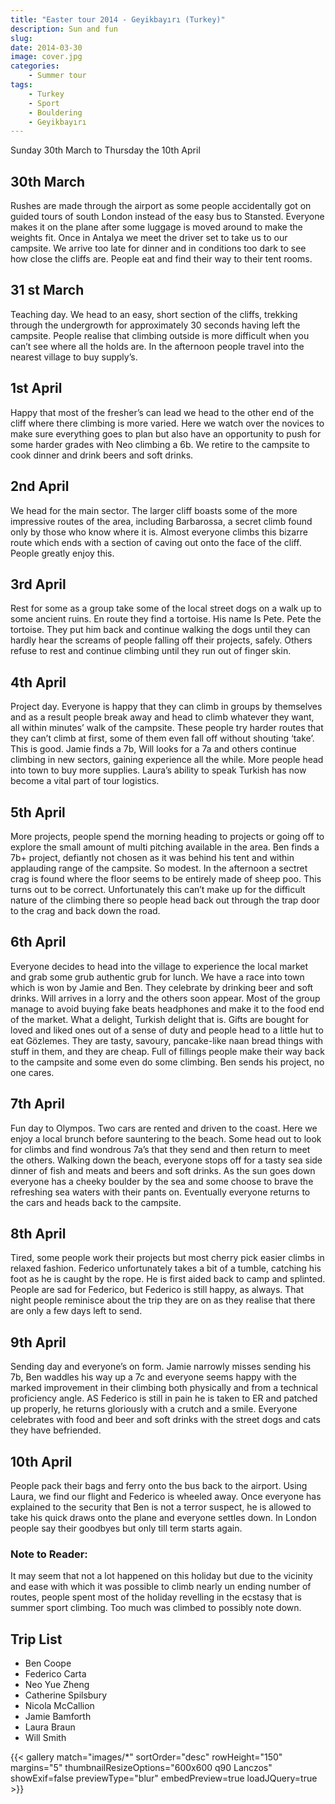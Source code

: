 ```yaml
---
title: "Easter tour 2014 - Geyikbayırı (Turkey)"
description: Sun and fun
slug: 
date: 2014-03-30
image: cover.jpg
categories:
    - Summer tour
tags:
    - Turkey
    - Sport
    - Bouldering
    - Geyikbayırı
---
```


Sunday 30th March to Thursday the 10th April

## 30th March

Rushes are made through the airport as some people accidentally got on guided tours of south
London instead of the easy bus to Stansted. Everyone makes it on the plane after some luggage is
moved around to make the weights fit. Once in Antalya we meet the driver set to take us to our
campsite. We arrive too late for dinner and in conditions too dark to see how close the cliffs are.
People eat and find their way to their tent rooms.

## 31 st March

Teaching day. We head to an easy, short section of the cliffs, trekking through the undergrowth for
approximately 30 seconds having left the campsite. People realise that climbing outside is more
difficult when you can’t see where all the holds are. In the afternoon people travel into the nearest
village to buy supply’s.

## 1st April


Happy that most of the fresher’s can lead we head to the other
end of the cliff where there climbing is more varied. Here we
watch over the novices to make sure everything goes to plan
but also have an opportunity to push for some harder grades
with Neo climbing a 6b. We retire to the campsite to cook
dinner and drink beers and soft drinks.

## 2nd April


We head for the main sector. The larger cliff boasts some of the
more impressive routes of the area, including Barbarossa, a
secret climb found only by those who know where it is. Almost
everyone climbs this bizarre route which ends with a section of
caving out onto the face of the cliff.
People greatly enjoy this.


## 3rd April

Rest for some as a group take some of the local street dogs on a walk up
to some ancient ruins. En route they find a tortoise. His name Is Pete.
Pete the tortoise. They put him back and continue walking the dogs until
they can hardly hear the screams of people falling off their projects,
safely. Others refuse to rest and continue climbing until they run out of
finger skin.

## 4th April

Project day. Everyone is happy that they can climb in groups by
themselves and as a result people break away and head to climb
whatever they want, all within minutes’ walk of the campsite. These people try harder routes that they can’t climb at first, some of them even fall off without shouting
‘take’. This is good. Jamie finds a 7b, Will looks for a 7a and others continue climbing in new sectors,
gaining experience all the while. More people head into town to buy more supplies. Laura’s ability to
speak Turkish has now become a vital part of tour logistics.

## 5th April

More projects, people spend the morning heading to projects or
going off to explore the small amount of multi pitching available in
the area. Ben finds a 7b+ project, defiantly not chosen as it was
behind his tent and within applauding range of the campsite. So
modest. In the afternoon a sectret crag is found where the floor
seems to be entirely made of sheep poo. This turns out to be
correct. Unfortunately this can’t make up for the difficult nature of
the climbing there so people head back out through the trap door
to the crag and back down the road.

## 6th April

Everyone decides to head into the village to experience the local
market and grab some grub authentic grub for lunch. We have a
race into town which is won by Jamie and Ben. They celebrate by
drinking beer and soft drinks. Will arrives in a lorry and the others
soon appear. Most of the group manage to avoid buying fake beats headphones and make it to the
food end of the market. What a delight, Turkish delight that is. Gifts are bought for loved and liked
ones out of a sense of duty and people head to a little hut to eat Gözlemes. They are tasty, savoury,
pancake-like naan bread things with stuff in them, and they are cheap. Full of fillings people make
their way back to the campsite and some even do some climbing. Ben sends his project, no one
cares.

## 7th April

Fun day to Olympos. Two cars are rented and driven to the coast. Here we enjoy a local brunch before sauntering to the beach. Some head out to look for climbs and find wondrous 7a’s that they send and then return to meet the
others. Walking down the beach, everyone
stops off for a tasty sea side dinner of fish and
meats and beers and soft drinks. As the sun
goes down everyone has a cheeky boulder by
the sea and some choose to brave the
refreshing sea waters with their pants on.
Eventually everyone returns to the cars and
heads back to the campsite.

## 8th April

Tired, some people work their projects but most cherry pick easier climbs in relaxed fashion.
Federico unfortunately takes a bit of a tumble, catching his foot as he is caught by the rope. He is
first aided back to camp and splinted. People are sad for Federico, but Federico is still happy, as
always. That night people reminisce about the trip they are on as they realise that there are only a
few days left to send.


## 9th April

Sending day and everyone’s on form. Jamie narrowly
misses sending his 7b, Ben waddles his way up a 7c
and everyone seems happy with the marked
improvement in their climbing both physically and
from a technical proficiency angle. AS Federico is still
in pain he is taken to ER and patched up properly, he
returns gloriously with a crutch and a smile.
Everyone celebrates with food and beer and soft
drinks with the street dogs and cats they have
befriended.


## 10th April

People pack their bags and ferry onto the bus back to
the airport. Using Laura, we find our flight and
Federico is wheeled away. Once everyone has explained to the security that Ben is not a terror suspect, he is allowed to take his quick draws onto
the plane and everyone settles down. In London
people say their goodbyes but only till term starts again.

### Note to Reader:

It may seem that not a lot happened on this holiday but due to the vicinity and ease with which it
was possible to climb nearly un ending number of routes, people spent most of the holiday revelling
in the ecstasy that is summer sport climbing. Too much was climbed to possibly note down.

## Trip List
- Ben Coope
- Federico Carta
- Neo Yue Zheng
- Catherine Spilsbury
- Nicola McCallion
- Jamie Bamforth
- Laura Braun
- Will Smith


{{< gallery match="images/*" sortOrder="desc" rowHeight="150" margins="5" thumbnailResizeOptions="600x600 q90 Lanczos" showExif=false previewType="blur" embedPreview=true loadJQuery=true >}}